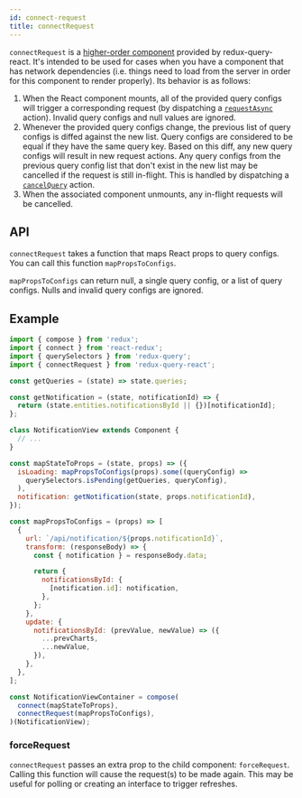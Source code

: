 ```yaml
---
id: connect-request
title: connectRequest
---
```


`connectRequest` is a [higher-order component](https://reactjs.org/docs/higher-order-components.html) provided by redux-query-react. It's intended to be used for cases when you have a component that has network dependencies (i.e. things need to load from the server in order for this component to render properly). Its behavior is as follows:

1. When the React component mounts, all of the provided query configs will trigger a corresponding request (by dispatching a [`requestAsync`](redux-actions#requestasync) action). Invalid query configs and null values are ignored.
2. Whenever the provided query configs change, the previous list of query configs is diffed against the new list. Query configs are considered to be equal if they have the same query key. Based on this diff, any new query configs will result in new request actions. Any query configs from the previous query config list that don't exist in the new list may be cancelled if the request is still in-flight. This is handled by dispatching a [`cancelQuery`](redux-actions#cancelquery) action.
3. When the associated component unmounts, any in-flight requests will be cancelled.

## API

`connectRequest` takes a function that maps React props to query configs. You can call this function `mapPropsToConfigs`.

`mapPropsToConfigs` can return null, a single query config, or a list of query configs. Nulls and invalid query configs are ignored.

## Example

```javascript
import { compose } from 'redux';
import { connect } from 'react-redux';
import { querySelectors } from 'redux-query';
import { connectRequest } from 'redux-query-react';

const getQueries = (state) => state.queries;

const getNotification = (state, notificationId) => {
  return (state.entities.notificationsById || {})[notificationId];
};

class NotificationView extends Component {
  // ...
}

const mapStateToProps = (state, props) => ({
  isLoading: mapPropsToConfigs(props).some((queryConfig) =>
    querySelectors.isPending(getQueries, queryConfig),
  ),
  notification: getNotification(state, props.notificationId),
});

const mapPropsToConfigs = (props) => [
  {
    url: `/api/notification/${props.notificationId}`,
    transform: (responseBody) => {
      const { notification } = responseBody.data;

      return {
        notificationsById: {
          [notification.id]: notification,
        },
      };
    },
    update: {
      notificationsById: (prevValue, newValue) => ({
        ...prevCharts,
        ...newValue,
      }),
    },
  },
];

const NotificationViewContainer = compose(
  connect(mapStateToProps),
  connectRequest(mapPropsToConfigs),
)(NotificationView);
```

### forceRequest

`connectRequest` passes an extra prop to the child component: `forceRequest`. Calling this function will cause the request(s) to be made again. This may be useful for polling or creating an interface to trigger refreshes.
